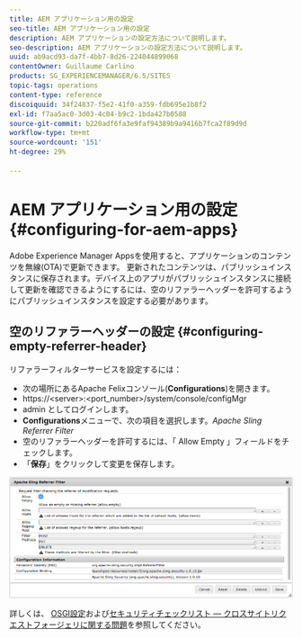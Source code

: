 ```yaml
---
title: AEM アプリケーション用の設定
seo-title: AEM アプリケーション用の設定
description: AEM アプリケーションの設定方法について説明します。
seo-description: AEM アプリケーションの設定方法について説明します。
uuid: ab9acd93-da7f-4bb7-8d26-224044899068
contentOwner: Guillaume Carlino
products: SG_EXPERIENCEMANAGER/6.5/SITES
topic-tags: operations
content-type: reference
discoiquuid: 34f24837-f5e2-41f0-a359-fdb695e1b8f2
exl-id: f7aa5ac0-3d03-4c04-b9c2-1bda427b0588
source-git-commit: b220adf6fa3e9faf94389b9a9416b7fca2f89d9d
workflow-type: tm+mt
source-wordcount: '151'
ht-degree: 29%

---
```


# AEM アプリケーション用の設定{#configuring-for-aem-apps}

Adobe Experience Manager Appsを使用すると、アプリケーションのコンテンツを無線(OTA)で更新できます。 更新されたコンテンツは、パブリッシュインスタンスに保存されます。デバイス上のアプリがパブリッシュインスタンスに接続して更新を確認できるようにするには、空のリファラーヘッダーを許可するようにパブリッシュインスタンスを設定する必要があります。

## 空のリファラーヘッダーの設定 {#configuring-empty-referrer-header}

リファラーフィルターサービスを設定するには：

* 次の場所にあるApache Felixコンソール(**Configurations**)を開きます。
* https://&lt;server>:&lt;port_number>/system/console/configMgr
* admin としてログインします。
* **Configurations**&#x200B;メニューで、次の項目を選択します。*Apache Sling Referrer Filter*
* 空のリファラーヘッダーを許可するには、「 Allow Empty 」フィールドをチェックします。
* 「**保存**」をクリックして変更を保存します。

![chlimage_1-58](assets/chlimage_1-58a.png)

詳しくは、 [OSGI設定](/help/sites-deploying/osgi-configuration-settings.md)および[セキュリティチェックリスト — クロスサイトリクエストフォージェリに関する問題](/help/sites-administering/security-checklist.md#protect-against-cross-site-request-forgery)を参照してください。
